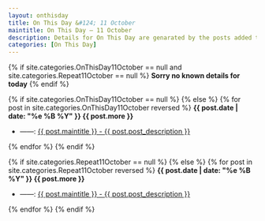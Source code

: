 ```yaml
---
layout: onthisday
title: On This Day &#124; 11 October
maintitle: On This Day — 11 October
description: Details for On This Day are genarated by the posts added to the website so the content is subject to changes/updates over time.
categories: [On This Day]
---
```


{% if site.categories.OnThisDay11October == null and site.categories.Repeat11October == null %}
<strong>Sorry no known details for today</strong>
{% endif %}

{% if site.categories.OnThisDay11October == null %}
{% else %}
{% for post in site.categories.OnThisDay11October reversed %}
<strong>{{ post.date | date: "%e %B %Y" }} {{ post.more }}</strong>
<ul>
<li> ——: <a href="{{ post.url }}">{{ post.maintitle }} - {{ post.post_description }}</a></li>
</ul>
{% endfor %}
{% endif %}

{% if site.categories.Repeat11October == null %}
{% else %}
{% for post in site.categories.Repeat11October reversed %}
<strong>{{ post.date | date: "%e %B %Y" }} {{ post.more }}</strong>
<ul>
<li> ——: <a href="{{ post.url }}">{{ post.maintitle }} - {{ post.post_description }}</a></li>
</ul>
{% endfor %}
{% endif %}
